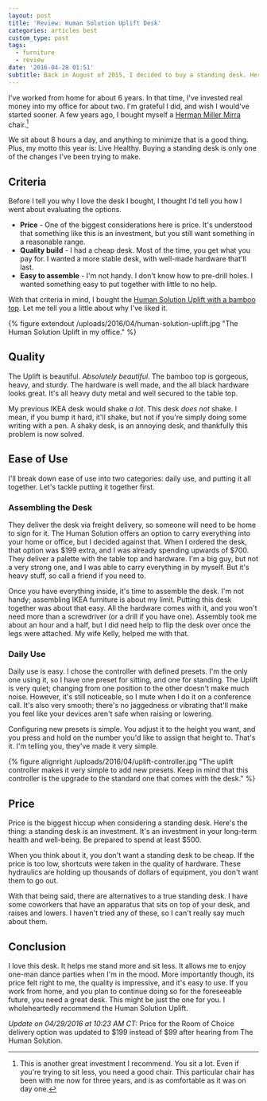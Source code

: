```yaml
---
layout: post
title: 'Review: Human Solution Uplift Desk'
categories: articles best
custom_type: post
tags:
  - furniture
  - review
date: '2016-04-28 01:51'
subtitle: Back in August of 2015, I decided to buy a standing desk. Here are some of my thoughts.
---
```

I've worked from home for about 6 years. In that time, I've invested real money into my office for about two. I'm grateful I did, and wish I would've started sooner. A few years ago, I bought myself a [Herman Miller Mirra](http://www.hermanmiller.com/products/seating/performance-work-chairs/mirra-2-chairs.html) chair.[^1]

[^1]: This is another great investment I recommend. You sit a lot. Even if you're trying to sit less, you need a good chair. This particular chair has been with me now for three years, and is as comfortable as it was on day one.

We sit about 8 hours a day, and anything to minimize that is a good thing. Plus, my motto this year is: Live Healthy. Buying a standing desk is only one of the changes I've been trying to make.

## Criteria

Before I tell you why I love the desk I bought, I thought I'd tell you how I went about evaluating the options.

- **Price** - One of the biggest considerations here is price. It's understood that something like this is an investment, but you still want something in a reasonable range.
- **Quality build** - I had a cheap desk. Most of the time, you get what you pay for. I wanted a more stable desk, with well-made hardware that'll last.
- **Easy to assemble** - I'm not handy. I don't know how to pre-drill holes. I wanted something easy to put together with little to no help.

With that criteria in mind, I bought the [Human Solution Uplift with a bamboo top](http://www.thehumansolution.com/stand-up-desk-with-bamboo-top.html). Let me tell you a little about why I've liked it.

{% figure extendout /uploads/2016/04/human-solution-uplift.jpg "The Human Solution Uplift in my office." %}

## Quality

The Uplift is beautiful. _Absolutely beautiful_. The bamboo top is gorgeous, heavy, and sturdy. The hardware is well made, and the all black hardware looks great. It's all heavy duty metal and well secured to the table top.

My previous IKEA desk would shake _a lot_. This desk _does not_ shake. I mean, if you bump it hard, it'll shake, but not if you're simply doing some writing with a pen. A shaky desk, is an annoying desk, and thankfully this problem is now solved.

## Ease of Use

I'll break down ease of use into two categories: daily use, and putting it all together. Let's tackle putting it together first.

### Assembling the Desk

They deliver the desk via freight delivery, so someone will need to be home to sign for it. The Human Solution offers an option to carry everything into your home or office, but I decided against that. When I ordered the desk, that option was $199 extra, and I was already spending upwards of $700\. They deliver a palette with the table top and hardware. I'm a big guy, but not a very strong one, and I was able to carry everything in by myself. But it's heavy stuff, so call a friend if you need to.

Once you have everything inside, it's time to assemble the desk. I'm not handy; assembling IKEA furniture is about my limit. Putting this desk together was about that easy. All the hardware comes with it, and you won't need more than a screwdriver (or a drill if you have one). Assembly took me about an hour and a half, but I did need help to flip the desk over once the legs were attached. My wife Kelly, helped me with that.

### Daily Use

Daily use is easy. I chose the controller with defined presets. I'm the only one using it, so I have one preset for sitting, and one for standing. The Uplift is very quiet; changing from one position to the other doesn't make much noise. However, it's still noticeable, so I mute when I do it on a conference call. It's also very smooth; there's no jaggedness or vibrating that'll make you feel like your devices aren't safe when raising or lowering.

Configuring new presets is simple. You adjust it to the height you want, and you press and hold on the number you'd like to assign that height to. That's it. I'm telling you, they've made it very simple.

{% figure alignright /uploads/2016/04/uplift-controller.jpg "The uplift controller makes it very simple to add new presets. Keep in mind that this controller is the upgrade to the standard one that comes with the desk." %}

## Price

Price is the biggest hiccup when considering a standing desk. Here's the thing: a standing desk is an investment. It's an investment in your long-term health and well-being. Be prepared to spend at least $500.

When you think about it, you don't want a standing desk to be cheap. If the price is too low, shortcuts were taken in the quality of hardware. These hydraulics are holding up thousands of dollars of equipment, you don't want them to go out.

With that being said, there are alternatives to a true standing desk. I have some coworkers that have an apparatus that sits on top of your desk, and raises and lowers. I haven't tried any of these, so I can't really say much about them.

## Conclusion

I love this desk. It helps me stand more and sit less. It allows me to enjoy one-man dance parties when I'm in the mood. More importantly though, its price felt right to me, the quality is impressive, and it's easy to use. If you work from home, and you plan to continue doing so for the foreseeable future, you need a great desk. This might be just the one for you. I wholeheartedly recommend the Human Solution Uplift.

_Update on 04/29/2016 at 10:23 AM CT:_ Price for the Room of Choice delivery option was updated to $199 instead of $99 after hearing from The Human Solution.
